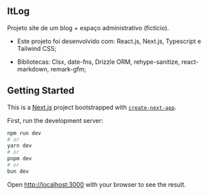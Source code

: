 ## ItLog

Projeto site de um blog + espaço administrativo (fictício).

- Este projeto foi desenvolvido com: React.js, Next.js, Typescript e Tailwind
  CSS;

- Bibliotecas: Clsx, date-fns, Drizzle ORM, rehype-sanitize, react-markdown,
  remark-gfm;

## Getting Started

This is a [Next.js](https://nextjs.org) project bootstrapped with
[`create-next-app`](https://nextjs.org/docs/app/api-reference/cli/create-next-app).

First, run the development server:

```bash
npm run dev
# or
yarn dev
# or
pnpm dev
# or
bun dev
```

Open [http://localhost:3000](http://localhost:3000) with your browser to see the
result.
